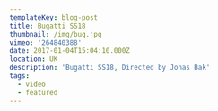 ```yaml
---
templateKey: blog-post
title: Bugatti SS18
thumbnail: /img/bug.jpg
vimeo: '264840388'
date: 2017-01-04T15:04:10.000Z
location: UK
description: 'Bugatti SS18, Directed by Jonas Bak'
tags:
  - video
  - featured
---
```


